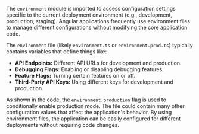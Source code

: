 The `environment` module is imported to access configuration settings specific to the current deployment environment (e.g., development, production, staging).  Angular applications frequently use environment files to manage different configurations without modifying the core application code.

The `environment` file (likely `environment.ts` or `environment.prod.ts`) typically contains variables that define things like:

*   **API Endpoints:**  Different API URLs for development and production.
*   **Debugging Flags:**  Enabling or disabling debugging features.
*   **Feature Flags:**  Turning certain features on or off.
*   **Third-Party API Keys:**  Using different keys for development and production.

As shown in the code, the `environment.production` flag is used to conditionally enable production mode. The file could contain many other configuration values that affect the application's behavior. By using environment files, the application can be easily configured for different deployments without requiring code changes.